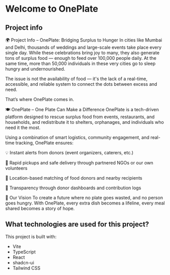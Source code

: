 # Welcome to OnePlate

## Project info
🌍 Project Info – OnePlate: Bridging Surplus to Hunger
In cities like Mumbai and Delhi, thousands of weddings and large-scale events take place every single day. While these celebrations bring joy to many, they also generate tons of surplus food — enough to feed over 100,000 people daily. At the same time, more than 50,000 individuals in these very cities go to sleep hungry and undernourished.

The issue is not the availability of food — it's the lack of a real-time, accessible, and reliable system to connect the dots between excess and need.

That’s where OnePlate comes in.

🍽️ OnePlate – One Plate Can Make a Difference
OnePlate is a tech-driven platform designed to rescue surplus food from events, restaurants, and households, and redistribute it to shelters, orphanages, and individuals who need it the most.

Using a combination of smart logistics, community engagement, and real-time tracking, OnePlate ensures:

💡 Instant alerts from donors (event organizers, caterers, etc.)

🛵 Rapid pickups and safe delivery through partnered NGOs or our own volunteers

📍 Location-based matching of food donors and nearby recipients

🧾 Transparency through donor dashboards and contribution logs

💚 Our Vision
To create a future where no plate goes wasted, and no person goes hungry.
With OnePlate, every extra dish becomes a lifeline, every meal shared becomes a story of hope.





## What technologies are used for this project?

This project is built with:

- Vite
- TypeScript
- React
- shadcn-ui
- Tailwind CSS



